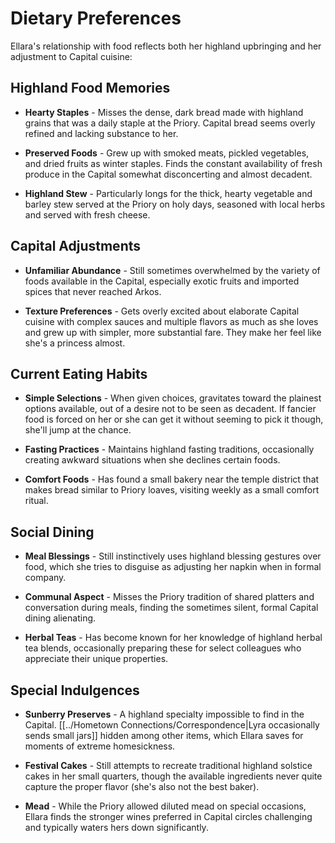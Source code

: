 # Dietary Preferences

Ellara's relationship with food reflects both her highland upbringing and her adjustment to Capital cuisine:

## Highland Food Memories

- **Hearty Staples** - Misses the dense, dark bread made with highland grains that was a daily staple at the Priory. Capital bread seems overly refined and lacking substance to her.

- **Preserved Foods** - Grew up with smoked meats, pickled vegetables, and dried fruits as winter staples. Finds the constant availability of fresh produce in the Capital somewhat disconcerting and almost decadent.

- **Highland Stew** - Particularly longs for the thick, hearty vegetable and barley stew served at the Priory on holy days, seasoned with local herbs and served with fresh cheese.

## Capital Adjustments

- **Unfamiliar Abundance** - Still sometimes overwhelmed by the variety of foods available in the Capital, especially exotic fruits and imported spices that never reached Arkos.

- **Texture Preferences** - Gets overly excited about elaborate Capital cuisine with complex sauces and multiple flavors as much as she loves and grew up with simpler, more substantial fare. They make her feel like she's a princess almost.

## Current Eating Habits

- **Simple Selections** - When given choices, gravitates toward the plainest options available, out of a desire not to be seen as decadent. If fancier food is forced on her or she can get it without seeming to pick it though, she'll jump at the chance.

- **Fasting Practices** - Maintains highland fasting traditions, occasionally creating awkward situations when she declines certain foods.

- **Comfort Foods** - Has found a small bakery near the temple district that makes bread similar to Priory loaves, visiting weekly as a small comfort ritual.

## Social Dining

- **Meal Blessings** - Still instinctively uses highland blessing gestures over food, which she tries to disguise as adjusting her napkin when in formal company.

- **Communal Aspect** - Misses the Priory tradition of shared platters and conversation during meals, finding the sometimes silent, formal Capital dining alienating.

- **Herbal Teas** - Has become known for her knowledge of highland herbal tea blends, occasionally preparing these for select colleagues who appreciate their unique properties.

## Special Indulgences

- **Sunberry Preserves** - A highland specialty impossible to find in the Capital. [[../Hometown Connections/Correspondence|Lyra occasionally sends small jars]] hidden among other items, which Ellara saves for moments of extreme homesickness.

- **Festival Cakes** - Still attempts to recreate traditional highland solstice cakes in her small quarters, though the available ingredients never quite capture the proper flavor (she's also not the best baker). 

- **Mead** - While the Priory allowed diluted mead on special occasions, Ellara finds the stronger wines preferred in Capital circles challenging and typically waters hers down significantly.